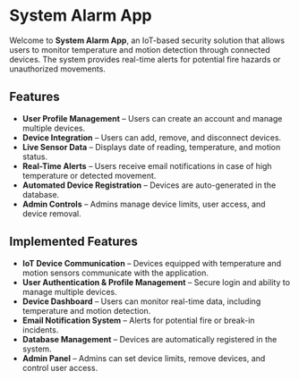# System Alarm App

Welcome to **System Alarm App**, an IoT-based security solution that allows users to monitor temperature and motion detection through connected devices. The system provides real-time alerts for potential fire hazards or unauthorized movements.

## Features

- **User Profile Management** – Users can create an account and manage multiple devices.
- **Device Integration** – Users can add, remove, and disconnect devices.
- **Live Sensor Data** – Displays date of reading, temperature, and motion status.
- **Real-Time Alerts** – Users receive email notifications in case of high temperature or detected movement.
- **Automated Device Registration** – Devices are auto-generated in the database.
- **Admin Controls** – Admins manage device limits, user access, and device removal.

## Implemented Features

- **IoT Device Communication** – Devices equipped with temperature and motion sensors communicate with the application.
- **User Authentication & Profile Management** – Secure login and ability to manage multiple devices.
- **Device Dashboard** – Users can monitor real-time data, including temperature and motion detection.
- **Email Notification System** – Alerts for potential fire or break-in incidents.
- **Database Management** – Devices are automatically registered in the system.
- **Admin Panel** – Admins can set device limits, remove devices, and control user access.



